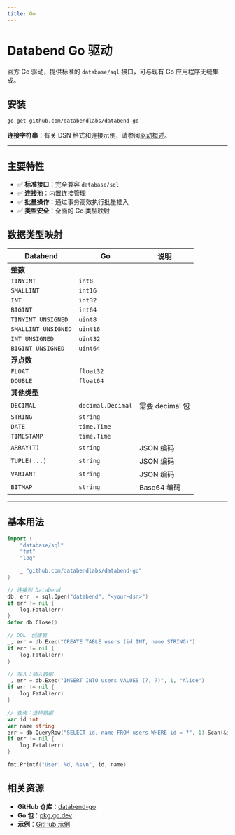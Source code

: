```yaml
---
title: Go
---
```


# Databend Go 驱动

官方 Go 驱动，提供标准的 `database/sql` 接口，可与现有 Go 应用程序无缝集成。

## 安装

```bash
go get github.com/databendlabs/databend-go
```

**连接字符串**：有关 DSN 格式和连接示例，请参阅[驱动概述](./index.md#connection-string-dsn)。

---

## 主要特性

- ✅ **标准接口**：完全兼容 `database/sql`
- ✅ **连接池**：内置连接管理
- ✅ **批量操作**：通过事务高效执行批量插入
- ✅ **类型安全**：全面的 Go 类型映射

## 数据类型映射

| Databend | Go | 说明 |
|----------|----|---------|
| **整数** | | |
| `TINYINT` | `int8` | |
| `SMALLINT` | `int16` | |
| `INT` | `int32` | |
| `BIGINT` | `int64` | |
| `TINYINT UNSIGNED` | `uint8` | |
| `SMALLINT UNSIGNED` | `uint16` | |
| `INT UNSIGNED` | `uint32` | |
| `BIGINT UNSIGNED` | `uint64` | |
| **浮点数** | | |
| `FLOAT` | `float32` | |
| `DOUBLE` | `float64` | |
| **其他类型** | | |
| `DECIMAL` | `decimal.Decimal` | 需要 decimal 包 |
| `STRING` | `string` | |
| `DATE` | `time.Time` | |
| `TIMESTAMP` | `time.Time` | |
| `ARRAY(T)` | `string` | JSON 编码 |
| `TUPLE(...)` | `string` | JSON 编码 |
| `VARIANT` | `string` | JSON 编码 |
| `BITMAP` | `string` | Base64 编码 |

---

## 基本用法

```go
import (
    "database/sql"
    "fmt"
    "log"

    _ "github.com/databendlabs/databend-go"
)

// 连接到 Databend
db, err := sql.Open("databend", "<your-dsn>")
if err != nil {
    log.Fatal(err)
}
defer db.Close()

// DDL：创建表
_, err = db.Exec("CREATE TABLE users (id INT, name STRING)")
if err != nil {
    log.Fatal(err)
}

// 写入：插入数据
_, err = db.Exec("INSERT INTO users VALUES (?, ?)", 1, "Alice")
if err != nil {
    log.Fatal(err)
}

// 查询：选择数据
var id int
var name string
err = db.QueryRow("SELECT id, name FROM users WHERE id = ?", 1).Scan(&id, &name)
if err != nil {
    log.Fatal(err)
}

fmt.Printf("User: %d, %s\n", id, name)
```

## 相关资源

- **GitHub 仓库**：[databend-go](https://github.com/databendlabs/databend-go)
- **Go 包**：[pkg.go.dev](https://pkg.go.dev/github.com/datafuselabs/databend-go)
- **示例**：[GitHub 示例](https://github.com/databendlabs/databend-go/tree/main/examples)